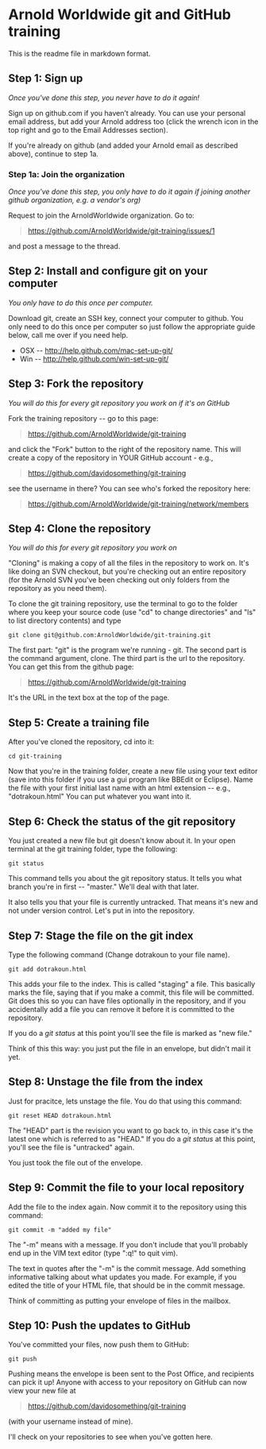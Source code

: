 Arnold Worldwide git and GitHub training
========================================

This is the readme file in markdown format.

## Step 1: Sign up ##
*Once you've done this step, you never have to do it again!*

Sign up on github.com if you haven’t already. You can use your personal
email address, but add your Arnold address too (click the wrench icon in
the top right and go to the Email Addresses section).

If you're already on github (and added your Arnold email as described above),
continue to step 1a.

### Step 1a: Join the organization ###
*Once you've done this step, you only have to do it again if joining another
github organization, e.g. a vendor's org)*

Request to join the ArnoldWorldwide organization.
Go to:

> https://github.com/ArnoldWorldwide/git-training/issues/1

and post a message to the thread.

## Step 2: Install and configure git on your computer ##
*You only have to do this once per computer.*

Download git, create an SSH key, connect your computer to github. You only
need to do this once per computer so just follow the appropriate guide
below, call me over if you need help.

* OSX -- http://help.github.com/mac-set-up-git/
* Win -- http://help.github.com/win-set-up-git/

## Step 3: Fork the repository ##
*You will do this for every git repository you work on if it's on GitHub*

Fork the training repository -- go to this page:

> https://github.com/ArnoldWorldwide/git-training

and click the "Fork" button to the right of the repository name.
This will create a copy of the repository in YOUR GitHub account - e.g.,

> https://github.com/davidosomething/git-training

see the username in there?
You can see who's forked the repository here:

> https://github.com/ArnoldWorldwide/git-training/network/members

## Step 4: Clone the repository ##
*You will do this for every git repository you work on*

"Cloning" is making a copy of all the files in the repository to work
on. It's like doing an SVN checkout, but you're checking out an entire
repository (for the Arnold SVN you've been checking out only folders
from the repository as you need them).

To clone the git training repository, use the terminal to go to the folder
where you keep your source code (use "cd" to change directories" and
"ls" to list directory contents) and type

    git clone git@github.com:ArnoldWorldwide/git-training.git

The first part: "git" is the program we're running - git. The second part is
the command argument, clone. The third part is the url to the repository.
You can get this from the github page:

> https://github.com/ArnoldWorldwide/git-training

It's the URL in the text box at the top of the page.

## Step 5: Create a training file ##

After you've cloned the repository, cd into it:

    cd git-training

Now that you're in the training folder, create a new file using your
text editor (save into this folder if you use a gui program like BBEdit
or Eclipse). Name the file with your first initial last name with an html
extension -- e.g., "dotrakoun.html"
You can put whatever you want into it.

## Step 6: Check the status of the git repository ##

You just created a new file but git doesn't know about it. In your open
terminal at the git training folder, type the following:

    git status

This command tells you about the git repository status. It tells you
what branch you're in first -- "master." We'll deal with that later.

It also tells you that your file is currently untracked. That means it's
new and not under version control. Let's put in into the repository.

## Step 7: Stage the file on the git index ##

Type the following command (Change dotrakoun to your file name).

    git add dotrakoun.html

This adds your file to the index. This is called "staging" a file. This
basically marks the file, saying that if you make a commit, this file
will be committed. Git does this so you can have files optionally in the
repository, and if you accidentally add a file you can remove it before
it is committed to the repository.

If you do a *git status* at this point you'll see the file is marked as
"new file."

Think of this this way: you just put the file in an envelope, but didn't
mail it yet.

## Step 8: Unstage the file from the index ##

Just for pracitce, lets unstage the file. You do that using this
command:

    git reset HEAD dotrakoun.html

The "HEAD" part is the revision you want to go back to, in this case
it's the latest one which is referred to as "HEAD." If you do a *git
status* at this point, you'll see the file is "untracked" again.

You just took the file out of the envelope.

## Step 9: Commit the file to your local repository ##

Add the file to the index again. Now commit it to the repository using this
command:

    git commit -m "added my file"

The "-m" means with a message. If you don't include that you'll probably
end up in the VIM text editor (type ":q!" to quit vim).

The text in quotes after the "-m" is the commit message. Add something
informative talking about what updates you made. For example, if you
edited the title of your HTML file, that should be in the commit
message.

Think of committing as putting your envelope of files in the mailbox.

## Step 10: Push the updates to GitHub ##

You've committed your files, now push them to GitHub:

    git push

Pushing means the envelope is been sent to the Post Office, and
recipients can pick it up! Anyone with access to your repository on
GitHub can now view your new file at

> https://github.com/davidosomething/git-training

(with your username instead of mine).

I'll check on your repositories to see when you've gotten here.
